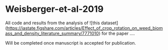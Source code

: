 # Weisberger-et-al-2019

All code and results from the analysis of ![this dataset] (https://iastate.figshare.com/articles/Effect_of_crop_rotation_on_weed_biomass_and_density_literature_summary/7771010) for the paper ....

Will be completed once manuscript is accepted for publication. 
